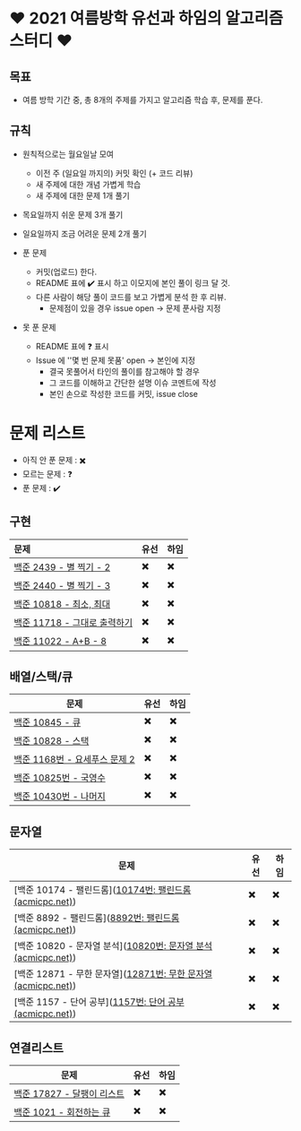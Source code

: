 # ❤ 2021 여름방학 유선과 하임의 알고리즘 스터디 ❤

## 목표

- 여름 방학 기간 중, 총 8개의 주제를 가지고 알고리즘 학습 후, 문제를 푼다.



## 규칙

- 원칙적으로는 월요일날 모여
  - 이전 주 (일요일 까지의) 커밋 확인 (+ 코드 리뷰)
  - 새 주제에 대한 개념 가볍게 학습
  - 새 주제에 대한 문제 1개 풀기
- 목요일까지 쉬운 문제 3개 풀기
- 일요일까지 조금 어려운 문제 2개 풀기



- 푼 문제
  - 커밋(업로드) 한다.
  - README 표에 :heavy_check_mark: 표시 하고 이모지에 본인 풀이 링크 달 것.
  - 다른 사람이 해당 풀이 코드를 보고 가볍게 분석 한 후 리뷰.
    - 문제점이 있을 경우 issue open -> 문제 푼사람 지정
- 못 푼 문제
  - README 표에 :question: 표시
  - Issue 에 ''몇 번 문제 못품' open -> 본인에 지정
    - 결국 못풀어서 타인의 풀이를 참고해야 할 경우
    - 그 코드를 이해하고 간단한 설명 이슈 코멘트에 작성
    - 본인 손으로 작성한 코드를 커밋, issue close



# 문제 리스트

- 아직 안 푼 문제 : :heavy_multiplication_x:
- 모르는 문제 : :question:
- 푼 문제 : :heavy_check_mark:



## 구현

| 문제                                                         | 유선                     | 하임                     |
| :----------------------------------------------------------- | ------------------------ | ------------------------ |
| [백준 2439 - 별 찍기 - 2](https://www.acmicpc.net/problem/2439) | :heavy_multiplication_x: | :heavy_multiplication_x: |
| [백준 2440 - 별 찍기 - 3](https://www.acmicpc.net/problem/2440) | :heavy_multiplication_x: | :heavy_multiplication_x: |
| [백준 10818 - 최소, 최대](https://www.acmicpc.net/problem/10818) | :heavy_multiplication_x: | :heavy_multiplication_x: |
| [백준 11718 - 그대로 출력하기](https://www.acmicpc.net/problem/11718) | :heavy_multiplication_x: | :heavy_multiplication_x: |
| [백준 11022 - A+B - 8](https://www.acmicpc.net/problem/11022) | :heavy_multiplication_x: | :heavy_multiplication_x: |



## 배열/스택/큐

| 문제                                                         | 유선                     | 하임                     |
| ------------------------------------------------------------ | ------------------------ | ------------------------ |
| [백준 10845 - 큐](https://www.acmicpc.net/problem/10845)     | :heavy_multiplication_x: | :heavy_multiplication_x: |
| [백준 10828 - 스택](https://www.acmicpc.net/problem/10828)   | :heavy_multiplication_x: | :heavy_multiplication_x: |
| [백준 1168번 - 요세푸스 문제 2](https://www.acmicpc.net/problem/1168) | :heavy_multiplication_x: | :heavy_multiplication_x: |
| [백준 10825번 - 국영수](https://www.acmicpc.net/problem/10825) | :heavy_multiplication_x: | :heavy_multiplication_x: |
| [백준 10430번 - 나머지](https://www.acmicpc.net/problem/10430) | :heavy_multiplication_x: | :heavy_multiplication_x: |



## 문자열

| 문제                                                         | 유선                     | 하임                     |
| ------------------------------------------------------------ | ------------------------ | ------------------------ |
| [백준 10174 - 팰린드롬]([10174번: 팰린드롬 (acmicpc.net)](https://www.acmicpc.net/problem/10174)) | :heavy_multiplication_x: | :heavy_multiplication_x: |
| [백준 8892 - 팰린드롬]([8892번: 팰린드롬 (acmicpc.net)](https://www.acmicpc.net/problem/8892)) | :heavy_multiplication_x: | :heavy_multiplication_x: |
| [백준 10820 - 문자열 분석]([10820번: 문자열 분석 (acmicpc.net)](https://www.acmicpc.net/problem/10820)) | :heavy_multiplication_x: | :heavy_multiplication_x: |
| [백준 12871 - 무한 문자열]([12871번: 무한 문자열 (acmicpc.net)](https://www.acmicpc.net/problem/12871)) | :heavy_multiplication_x: | :heavy_multiplication_x: |
| [백준 1157 - 단어 공부]([1157번: 단어 공부 (acmicpc.net)](https://www.acmicpc.net/problem/1157)) | :heavy_multiplication_x: | :heavy_multiplication_x: |



## 연결리스트

| 문제                                                         | 유선                     | 하임                     |
| ------------------------------------------------------------ | ------------------------ | ------------------------ |
| [백준 17827 - 달팽이 리스트](https://www.acmicpc.net/problem/17827) | :heavy_multiplication_x: | :heavy_multiplication_x: |
| [백준 1021 - 회전하는 큐](https://www.acmicpc.net/problem/1021) | :heavy_multiplication_x: | :heavy_multiplication_x: |
